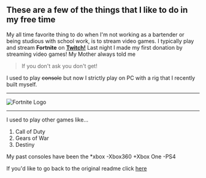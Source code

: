 ## These are a few of the things that I like to do in my free time

My all time favorite thing to do when I'm not working as a bartender or being studious with school work, is to stream video games. I typically play and stream **Fortnite** on **[Twitch!](https://www.twitch.tv/aVisoko)** Last night I made my first donation by streaming video games! My Mother always told me
> If you don't ask you don't get!

I used to play ~~console~~ but now I strictly play on PC with a rig that I recently built myself. 
***
![Fortnite Logo](https://www.picclickimg.com/d/l400/pict/183093036775_/Fortnite-Logo-Vinyl-Stickers-Pick-Colour.jpg)
___

I used to play other games like...
1. Call of Duty
2. Gears of War
3. Destiny

My past consoles have been the 
  *xbox
  -Xbox360
  +Xbox One
  -PS4


If you'd like to go back to the original readme click [here](https://github.com/aVisoko/MarkdownChallenge/blob/master/README.md)
